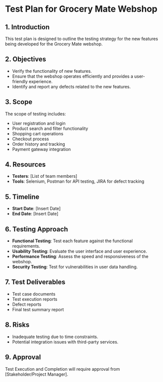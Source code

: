 # Test Plan for Grocery Mate Webshop
## 1. Introduction
This test plan is designed to outline the testing strategy for the new features being developed for the Grocery Mate webshop.
## 2. Objectives
- Verify the functionality of new features.
- Ensure that the webshop operates efficiently and provides a user-friendly experience.
- Identify and report any defects related to the new features.
## 3. Scope
The scope of testing includes:
- User registration and login
- Product search and filter functionality
- Shopping cart operations
- Checkout process
- Order history and tracking
- Payment gateway integration
## 4. Resources
- **Testers**: [List of team members]
- **Tools**: Selenium, Postman for API testing, JIRA for defect tracking
## 5. Timeline
- **Start Date**: [Insert Date]
- **End Date**: [Insert Date]
## 6. Testing Approach
- **Functional Testing**: Test each feature against the functional requirements.
- **Usability Testing**: Evaluate the user interface and user experience.
- **Performance Testing**: Assess the speed and responsiveness of the webshop.
- **Security Testing**: Test for vulnerabilities in user data handling.
## 7. Test Deliverables
- Test case documents
- Test execution reports
- Defect reports
- Final test summary report
## 8. Risks
- Inadequate testing due to time constraints.
- Potential integration issues with third-party services.
## 9. Approval
Test Execution and Completion will require approval from [Stakeholder/Project Manager].

